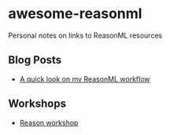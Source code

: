 # awesome-reasonml

Personal notes on links to ReasonML resources

## Blog Posts

- [A quick look on my ReasonML workflow](https://medium.com/@ryyppy/a-quick-look-on-my-reasonml-workflow-with-vscode-637685f9417a)

## Workshops

- [Reason workshop](https://github.com/ryyppy/reason-workshop)
